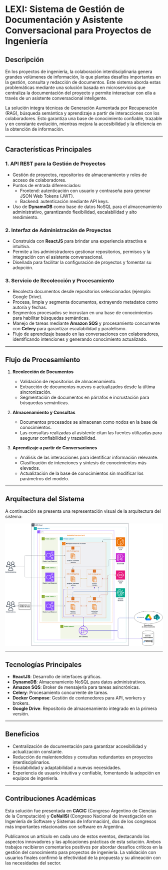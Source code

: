 # LEXI: Sistema de Gestión de Documentación y Asistente Conversacional para Proyectos de Ingeniería

## Descripción

En los proyectos de ingeniería, la colaboración interdisciplinaria genera grandes volúmenes de información, lo que plantea desafíos importantes en la gestión, consulta y redacción de documentos. Este sistema aborda estas problemáticas mediante una solución basada en microservicios que centraliza la documentación del proyecto y permite interactuar con ella a través de un asistente conversacional inteligente.

La solución integra técnicas de Generación Aumentada por Recuperación (RAG), búsqueda semántica y aprendizaje a partir de interacciones con los colaboradores. Esto garantiza una base de conocimiento confiable, trazable y en constante evolución, mientras mejora la accesibilidad y la eficiencia en la obtención de información.

---

## Características Principales

### 1. **API REST para la Gestión de Proyectos**
- Gestión de proyectos, repositorios de almacenamiento y roles de acceso de colaboradores.
- Puntos de entrada diferenciados:
  - Frontend: autenticación con usuario y contraseña para generar JSON Web Tokens (JWT).
  - Backend: autenticación mediante API keys.
- Uso de **DynamoDB** como base de datos NoSQL para el almacenamiento administrativo, garantizando flexibilidad, escalabilidad y alto rendimiento.

### 2. **Interfaz de Administración de Proyectos**
- Construida con **ReactJS** para brindar una experiencia atractiva e intuitiva.
- Permite a los administradores gestionar repositorios, permisos y la integración con el asistente conversacional.
- Diseñada para facilitar la configuración de proyectos y fomentar su adopción.

### 3. **Servicio de Recolección y Procesamiento**
- Recolecta documentos desde repositorios seleccionados (ejemplo: Google Drive).
- Procesa, limpia y segmenta documentos, extrayendo metadatos como autoría y fechas.
- Segmentos procesados se incrustan en una base de conocimientos para habilitar búsquedas semánticas.
- Manejo de tareas mediante **Amazon SQS** y procesamiento concurrente con **Celery** para garantizar escalabilidad y paralelismo.
- Flujo de aprendizaje basado en las conversaciones con colaboradores, identificando intenciones y generando conocimiento actualizado.

---

## Flujo de Procesamiento

1. **Recolección de Documentos**
   - Validación de repositorios de almacenamiento.
   - Extracción de documentos nuevos o actualizados desde la última sincronización.
   - Segmentación de documentos en párrafos e incrustación para búsquedas semánticas.

2. **Almacenamiento y Consultas**
   - Documentos procesados se almacenan como nodos en la base de conocimientos.
   - Las consultas realizadas al asistente citan las fuentes utilizadas para asegurar confiabilidad y trazabilidad.

3. **Aprendizaje a partir de Conversaciones**
   - Análisis de las interacciones para identificar información relevante.
   - Clasificación de intenciones y síntesis de conocimientos más elevados.
   - Actualización de la base de conocimientos sin modificar los parámetros del modelo.

---

## Arquitectura del Sistema

A continuación se presenta una representación visual de la arquitectura del sistema:

![Arquitectura del Sistema](./Arquitectura.png)

---

## Tecnologías Principales

- **ReactJS**: Desarrollo de interfaces gráficas.
- **DynamoDB**: Almacenamiento NoSQL para datos administrativos.
- **Amazon SQS**: Broker de mensajería para tareas asincrónicas.
- **Celery**: Procesamiento concurrente de tareas.
- **Docker Compose**: Gestión de contenedores para API, workers y brokers.
- **Google Drive**: Repositorio de almacenamiento integrado en la primera versión.

---

## Beneficios

- Centralización de documentación para garantizar accesibilidad y actualización constante.
- Reducción de malentendidos y consultas redundantes en proyectos interdisciplinarios.
- Escalabilidad y adaptabilidad a nuevas necesidades.
- Experiencia de usuario intuitiva y confiable, fomentando la adopción en equipos de ingeniería.

---

## Contribuciones Académicas

Esta solución fue presentada en **CACIC** (Congreso Argentino de Ciencias de la Computación) y **CoNaIISI** (Congreso Nacional de Investigación en Ingeniería de Software y Sistemas de Información), dos de los congresos más importantes relacionados con software en Argentina.

Publicamos un artículo en cada uno de estos eventos, destacando los aspectos innovadores y las aplicaciones prácticas de esta solución. Ambos trabajos recibieron comentarios positivos por abordar desafíos críticos en la gestión del conocimiento para proyectos de ingeniería. La validación con usuarios finales confirmó la efectividad de la propuesta y su alineación con las necesidades del sector.

